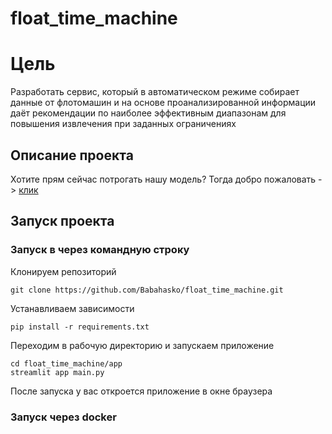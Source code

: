 # float_time_machine
# Цель
Разработать сервис, который в автоматическом режиме собирает данные от флотомашин и на основе проанализированной информации даёт рекомендации по наиболее эффективным диапазонам для повышения извлечения при заданных ограничениях

## Описание проекта
Хотите прям сейчас потрогать нашу модель? Тогда добро пожаловать -> [клик](https://babahasko-float-time-machine-appmain-rlkayi.streamlit.app/)
## Запуск проекта
### Запуск в через командную строку
Клонируем репозиторий
```shell
git clone https://github.com/Babahasko/float_time_machine.git
```
Устанавливаем зависимости
```shell
pip install -r requirements.txt
```
Переходим в рабочую директорию и запускаем приложение
```shell
cd float_time_machine/app
streamlit app main.py
```

После запуска у вас откроется приложение в окне браузера

### Запуск через docker

